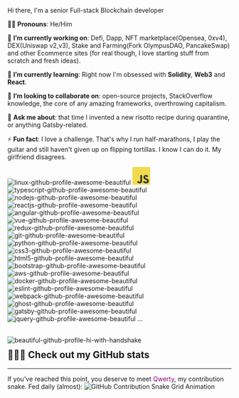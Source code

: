 Hi there, I'm a senior Full-stack Blockchain developer 

👦🏻 **Pronouns**: He/Him

🔭 **I’m currently working on**: Defi, Dapp, NFT marketplace(Opensea, 0xv4), DEX(Uniswap v2,v3), Stake and Farming(Fork OlympusDAO, PancakeSwap)  and other Ecommerce sites (for real though, I love starting stuff from
scratch and fresh ideas).

🌱 **I’m currently learning**: Right now I'm obsessed with **Solidity**, **Web3** and **React**.

👯 **I’m looking to collaborate on**: open-source projects, StackOverflow knowledge, the core of any amazing frameworks,
overthrowing capitalism.

💬 **Ask me about**: that time I invented a new risotto recipe during quarantine, or anything Gatsby-related.

⚡ **Fun fact**: I love a challenge. That's why I run half-marathons, I play the guitar and still haven't given up on
flipping tortillas. I know I can do it. My girlfriend disagrees.


<p align="left">
 <img src="https://www.vectorlogo.zone/logos/linux/linux-icon.svg" alt="linux-github-profile-awesome-beautiful" width="40" height="40"/> 
 <img src="https://raw.githubusercontent.com/voodootikigod/logo.js/master/js.png" alt="javascript-github-profile-awesome-beautiful" width="40" height="40"/> 
 <img src="https://www.vectorlogo.zone/logos/typescriptlang/typescriptlang-icon.svg" alt="typescript-github-profile-awesome-beautiful" width="40" height="40"/> 
 <img src="https://www.vectorlogo.zone/logos/nodejs/nodejs-icon.svg" alt="nodejs-github-profile-awesome-beautiful" width="40" height="40"/> 
 <img src="https://www.vectorlogo.zone/logos/reactjs/reactjs-icon.svg" alt="reactjs-github-profile-awesome-beautiful" width="40" height="40"/> 
 <img src="https://mdbcdn.b-cdn.net/wp-content/themes/mdbootstrap4/content/en/_mdb5/_assets/img/icons/angular.png" alt="angular-github-profile-awesome-beautiful" width="40" height="40" style="visibility: visible;">
 <img src="https://mdbcdn.b-cdn.net/wp-content/themes/mdbootstrap4/content/en/_mdb5/_assets/img/icons/vue.png" alt="vue-github-profile-awesome-beautiful" width="40" height="40" style="visibility: visible;">
 <img src="https://www.theconsolelogs.com/react/redux.svg" alt="redux-github-profile-awesome-beautiful" width="40" height="40"/> 
 <img src="https://www.vectorlogo.zone/logos/git-scm/git-scm-icon.svg" alt="git-github-profile-awesome-beautiful" width="40" height="40"/> 
 <img src="https://www.vectorlogo.zone/logos/python/python-icon.svg" alt="python-github-profile-awesome-beautiful" width="40" height="40"/> 
 <img src="https://img.icons8.com/color/344/css3.png" alt="css3-github-profile-awesome-beautiful" width="40" height="40"/> 
 <img src="https://img.icons8.com/color/344/html-5.png" alt="html5-github-profile-awesome-beautiful" width="40" height="40"/> 
 <img src="https://mdbcdn.b-cdn.net/wp-content/themes/mdbootstrap4/content/en/_mdb5/_assets/img/icons/bootstrap.png" alt="bootstrap-github-profile-awesome-beautiful" width="35" height="37" style="visibility: visible;">
 <img src="https://www.vectorlogo.zone/logos/amazon_aws/amazon_aws-icon.svg" alt="aws-github-profile-awesome-beautiful" width="40" height="40"/> 
 <img src="https://www.vectorlogo.zone/logos/docker/docker-icon.svg" alt="docker-github-profile-awesome-beautiful" width="40" height="40"/> 
 <img src="https://www.vectorlogo.zone/logos/eslint/eslint-icon.svg" alt="eslint-github-profile-awesome-beautiful" width="40" height="40"/> 
 <img src="https://www.vectorlogo.zone/logos/js_webpack/js_webpack-icon.svg" alt="webpack-github-profile-awesome-beautiful" width="40" height="40"/> 
 <img src="https://www.vectorlogo.zone/logos/ghost/ghost-icon.svg" alt="ghost-github-profile-awesome-beautiful" width="40" height="40"/> 
 <img src="https://www.vectorlogo.zone/logos/gatsbyjs/gatsbyjs-icon.svg" alt="gatsby-github-profile-awesome-beautiful" width="40" height="40"/>
 <img src="https://mdbcdn.b-cdn.net/wp-content/themes/mdbootstrap4/content/en/_mdb5/_assets/img/icons/jquery.png" alt="jquery-github-profile-awesome-beautiful" width="40" height="40" style="visibility: visible;">
 <span>...</span>
</p>
<br/>
<img align="left" src="https://github-readme-stats.vercel.app/api/top-langs/?username=akachi1409&layout=compact&card_width=495px&border_radius=20px&show_icons=true&theme=" alt="beautiful-github-profile-hi-with-handshake"/>

## 👨🏻‍💻 Check out my GitHub stats

<!--START_SECTION:activity-->
<!-- 1. ❗️ Closed issue [#104](https://github.com/gautamkrishnar/blog-post-workflow/issues/104) in [gautamkrishnar/blog-post-workflow](https://github.com/gautamkrishnar/blog-post-workflow)
2. 🗣 Commented on [#104](https://github.com/gautamkrishnar/blog-post-workflow/issues/104) in [gautamkrishnar/blog-post-workflow](https://github.com/gautamkrishnar/blog-post-workflow)
3. 🗣 Commented on [#104](https://github.com/gautamkrishnar/blog-post-workflow/issues/104) in [gautamkrishnar/blog-post-workflow](https://github.com/gautamkrishnar/blog-post-workflow)
4. ❗️ Opened issue [#235](https://github.com/anmol098/waka-readme-stats/issues/235) in [anmol098/waka-readme-stats](https://github.com/anmol098/waka-readme-stats)
5. ❗️ Opened issue [#104](https://github.com/gautamkrishnar/blog-post-workflow/issues/104) in [gautamkrishnar/blog-post-workflow](https://github.com/gautamkrishnar/blog-post-workflow) -->
<!--END_SECTION:activity-->

<!-- <details>
  <summary><strong>Top repositories</strong></summary>
  <a href="https://github.com/trusteddev1325/ZillowScraper" target="__blank">
    <img src="https://github-readme-stats.vercel.app/api/pin/?username=fbuireu&repo=fbuireu&theme=onedark&hide_border=true"
         alt="Zillow" />    
  </a>
  <a href="https://github.com/trusteddev1325/Ether-test-scaffold-eth" target="__blank">
    <img src="https://github-readme-stats.vercel.app/api/pin/?username=fbuireu&repo=biancafiore&theme=onedark&hide_border=true"
         alt="ethertest" />
  </a>
</details> -->

<!-- <details>
  <summary><strong>Top Contributions & Streak</strong></summary>
  <a href="https://github.com/gatsbyjs/gatsby/pull/33261" target="__blank">
  <img src="https://github-readme-stats.vercel.app/api/pin/?username=fbuireu&repo=gatsby&theme=onedark&hide_border=true"
       alt="Gatsby" />
  </a>
  <a href="https://github.com/netlify/netlify-cms/pull/3412" target="__blank">
    <img src="https://github-readme-stats.vercel.app/api/pin/?username=fbuireu&repo=netlify-cms&theme=onedark&hide_border=true"
         alt="Netlify CMS" />
  </a>
  <img src="https://activity-graph.herokuapp.com/graph?username=fbuireu&theme=github&bg_color=282c34&line=c3a875&point=d77077&hide_border=true"
       alt="Ferran Buireu's Monthly GitHub Contribution Grap" />
  <img src="https://github-readme-streak-stats.herokuapp.com/?user=fbuireu&theme=onedark&hide_border=true"
       alt="Ferran Buireu's GitHub Streak" />
</details>     -->
<!-- 
<details>
  <summary><strong>Languages & Stats</strong></summary>
  <img src="https://github-readme-stats.vercel.app/api?username=fbuireu&show_icons=true&theme=onedark&hide_border=true"
       alt="Ferran Buireu's GitHub stats" />
  <img src="https://github-readme-stats.vercel.app/api/top-langs/?username=fbuireu&show_icons=true&theme=onedark&hide_border=true"
       alt="Ferran Buireu's Top GitHub Languages" />
</details> -->

<!-- <details>
  <summary><strong>Trophies</strong></summary>
  <img src="https://github-profile-trophy.vercel.app/?username=ryo-ma&theme=onedark&no-frame=true"
       alt="Ferran Buireu's Top GitHub Languages" />
</details>     -->


<!-- <details>
  <summary><strong>Overall Languages</strong></summary>
  <img src="https://github-readme-stats.vercel.app/api/wakatime?username=fbuireu&theme=onedark&layout=compact&hide_border=true"
       alt="Wakatime Overall Languages" />
</details>    -->

-------

If you've reached this point, you deserve to meet <span style="color: purple">Qwerty</span>, my contribution snake. Fed daily (almost):
![GitHub Contribution Snake Grid Animation](https://raw.githubusercontent.com/fbuireu/fbuireu/snake-grid-animation/github-contribution-snake-grid-animation.svg)

